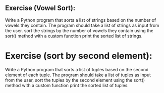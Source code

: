 ## Exercise (Vowel Sort):
Write a Python program that sorts a list of strings
based on the number of vowels they contain.
The program should take a list of strings as input from the user.
sort the strings by the number of vowels they contain using the 
sort() method with a custom function
print the sorted list of strings.

# Exercise (sort by second element):
Write a Python program that sorts a list of tuples based on 
the second element of each tuple.
The program should take a list of tuples as input from the user,
sort the tuples by the second element using the sort() method with
 a custom function
print the sorted list of tuples
